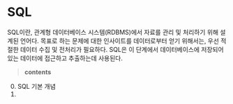 # SQL

SQL이란, 관계형 데이터베이스 시스템(RDBMS)에서 자료를 관리 및 처리하기 위해 설계된 언어다.
목표로 하는 문제에 대한 인사이트를 데이터로부터 얻기 위해서는, 우선 적절한 데이터 수집 및 전처리가 필요하다.
SQL은 이 단계에서 데이터베이스에 저장되어 있는 데이터에 접근하고 추출하는데 사용된다.

> **contents**

  0. SQL 기본 개념
  1. 
